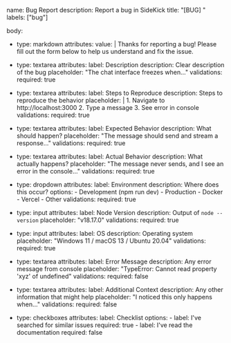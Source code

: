 name: Bug Report
description: Report a bug in SideKick
title: "[BUG] "
labels: ["bug"]

body:
  - type: markdown
    attributes:
      value: |
        Thanks for reporting a bug! Please fill out the form below to help us understand and fix the issue.

  - type: textarea
    attributes:
      label: Description
      description: Clear description of the bug
      placeholder: "The chat interface freezes when..."
    validations:
      required: true

  - type: textarea
    attributes:
      label: Steps to Reproduce
      description: Steps to reproduce the behavior
      placeholder: |
        1. Navigate to http://localhost:3000
        2. Type a message
        3. See error in console
    validations:
      required: true

  - type: textarea
    attributes:
      label: Expected Behavior
      description: What should happen?
      placeholder: "The message should send and stream a response..."
    validations:
      required: true

  - type: textarea
    attributes:
      label: Actual Behavior
      description: What actually happens?
      placeholder: "The message never sends, and I see an error in the console..."
    validations:
      required: true

  - type: dropdown
    attributes:
      label: Environment
      description: Where does this occur?
      options:
        - Development (npm run dev)
        - Production
        - Docker
        - Vercel
        - Other
    validations:
      required: true

  - type: input
    attributes:
      label: Node Version
      description: Output of `node --version`
      placeholder: "v18.17.0"
    validations:
      required: true

  - type: input
    attributes:
      label: OS
      description: Operating system
      placeholder: "Windows 11 / macOS 13 / Ubuntu 20.04"
    validations:
      required: true

  - type: textarea
    attributes:
      label: Error Message
      description: Any error message from console
      placeholder: "TypeError: Cannot read property 'xyz' of undefined"
    validations:
      required: false

  - type: textarea
    attributes:
      label: Additional Context
      description: Any other information that might help
      placeholder: "I noticed this only happens when..."
    validations:
      required: false

  - type: checkboxes
    attributes:
      label: Checklist
      options:
        - label: I've searched for similar issues
          required: true
        - label: I've read the documentation
          required: false
